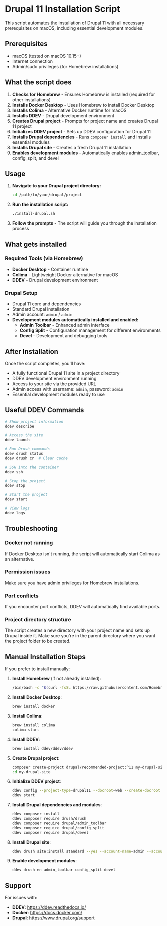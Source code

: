 # Drupal 11 Installation Script

This script automates the installation of Drupal 11 with all necessary prerequisites on macOS, including essential development modules.

## Prerequisites

- macOS (tested on macOS 10.15+)
- Internet connection
- Admin/sudo privileges (for Homebrew installations)

## What the script does

1. **Checks for Homebrew** - Ensures Homebrew is installed (required for other installations)
2. **Installs Docker Desktop** - Uses Homebrew to install Docker Desktop
3. **Installs Colima** - Alternative Docker runtime for macOS
4. **Installs DDEV** - Drupal development environment
5. **Creates Drupal project** - Prompts for project name and creates Drupal 11 project
6. **Initializes DDEV project** - Sets up DDEV configuration for Drupal 11
7. **Installs Drupal dependencies** - Runs `composer install` and installs essential modules
8. **Installs Drupal site** - Creates a fresh Drupal 11 installation
9. **Enables development modules** - Automatically enables admin_toolbar, config_split, and devel

## Usage

1. **Navigate to your Drupal project directory:**
   ```bash
   cd /path/to/your/drupal/project
   ```

2. **Run the installation script:**
   ```bash
   ./install-drupal.sh
   ```

3. **Follow the prompts** - The script will guide you through the installation process

## What gets installed

### Required Tools (via Homebrew)
- **Docker Desktop** - Container runtime
- **Colima** - Lightweight Docker alternative for macOS
- **DDEV** - Drupal development environment

### Drupal Setup
- Drupal 11 core and dependencies
- Standard Drupal installation
- Admin account: `admin` / `admin`
- **Development modules automatically installed and enabled:**
  - **Admin Toolbar** - Enhanced admin interface
  - **Config Split** - Configuration management for different environments
  - **Devel** - Development and debugging tools

## After Installation

Once the script completes, you'll have:

- A fully functional Drupal 11 site in a project directory
- DDEV development environment running
- Access to your site via the provided URL
- Admin access with username: `admin`, password: `admin`
- Essential development modules ready to use

## Useful DDEV Commands

```bash
# Show project information
ddev describe

# Access the site
ddev launch

# Run Drush commands
ddev drush status
ddev drush cr  # Clear cache

# SSH into the container
ddev ssh

# Stop the project
ddev stop

# Start the project
ddev start

# View logs
ddev logs
```

## Troubleshooting

### Docker not running
If Docker Desktop isn't running, the script will automatically start Colima as an alternative.

### Permission issues
Make sure you have admin privileges for Homebrew installations.

### Port conflicts
If you encounter port conflicts, DDEV will automatically find available ports.

### Project directory structure
The script creates a new directory with your project name and sets up Drupal inside it. Make sure you're in the parent directory where you want the project folder to be created.

## Manual Installation Steps

If you prefer to install manually:

1. **Install Homebrew** (if not already installed):
   ```bash
   /bin/bash -c "$(curl -fsSL https://raw.githubusercontent.com/Homebrew/install/HEAD/install.sh)"
   ```

2. **Install Docker Desktop**:
   ```bash
   brew install docker
   ```

3. **Install Colima**:
   ```bash
   brew install colima
   colima start
   ```

4. **Install DDEV**:
   ```bash
   brew install ddev/ddev/ddev
   ```

5. **Create Drupal project**:
   ```bash
   composer create-project drupal/recommended-project:^11 my-drupal-site
   cd my-drupal-site
   ```

6. **Initialize DDEV project**:
   ```bash
   ddev config --project-type=drupal11 --docroot=web --create-docroot
   ddev start
   ```

7. **Install Drupal dependencies and modules**:
   ```bash
   ddev composer install
   ddev composer require drush/drush
   ddev composer require drupal/admin_toolbar
   ddev composer require drupal/config_split
   ddev composer require drupal/devel
   ```

8. **Install Drupal site**:
   ```bash
   ddev drush site:install standard --yes --account-name=admin --account-pass=admin --site-name="Drupal 11 Site"
   ```

9. **Enable development modules**:
   ```bash
   ddev drush en admin_toolbar config_split devel
   ```

## Support

For issues with:
- **DDEV**: https://ddev.readthedocs.io/
- **Docker**: https://docs.docker.com/
- **Drupal**: https://www.drupal.org/support
